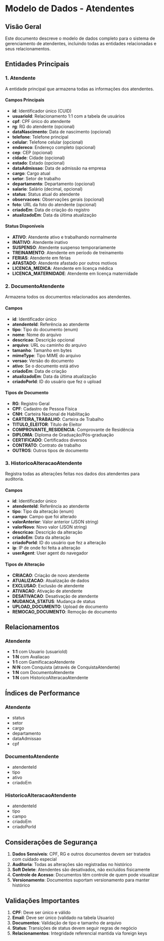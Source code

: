 # Modelo de Dados - Atendentes

## Visão Geral

Este documento descreve o modelo de dados completo para o sistema de gerenciamento de atendentes, incluindo todas as entidades relacionadas e seus relacionamentos.

## Entidades Principais

### 1. Atendente

A entidade principal que armazena todas as informações dos atendentes.

#### Campos Principais

- **id**: Identificador único (CUID)
- **usuarioId**: Relacionamento 1:1 com a tabela de usuários
- **cpf**: CPF único do atendente
- **rg**: RG do atendente (opcional)
- **dataNascimento**: Data de nascimento (opcional)
- **telefone**: Telefone principal
- **celular**: Telefone celular (opcional)
- **endereco**: Endereço completo (opcional)
- **cep**: CEP (opcional)
- **cidade**: Cidade (opcional)
- **estado**: Estado (opcional)
- **dataAdmissao**: Data de admissão na empresa
- **cargo**: Cargo atual
- **setor**: Setor de trabalho
- **departamento**: Departamento (opcional)
- **salario**: Salário (decimal, opcional)
- **status**: Status atual do atendente
- **observacoes**: Observações gerais (opcional)
- **foto**: URL da foto do atendente (opcional)
- **criadoEm**: Data de criação do registro
- **atualizadoEm**: Data da última atualização

#### Status Disponíveis

- **ATIVO**: Atendente ativo e trabalhando normalmente
- **INATIVO**: Atendente inativo
- **SUSPENSO**: Atendente suspenso temporariamente
- **TREINAMENTO**: Atendente em período de treinamento
- **FERIAS**: Atendente em férias
- **AFASTADO**: Atendente afastado por outros motivos
- **LICENCA_MEDICA**: Atendente em licença médica
- **LICENCA_MATERNIDADE**: Atendente em licença maternidade

### 2. DocumentoAtendente

Armazena todos os documentos relacionados aos atendentes.

#### Campos

- **id**: Identificador único
- **atendenteId**: Referência ao atendente
- **tipo**: Tipo do documento (enum)
- **nome**: Nome do arquivo
- **descricao**: Descrição opcional
- **arquivo**: URL ou caminho do arquivo
- **tamanho**: Tamanho em bytes
- **mimeType**: Tipo MIME do arquivo
- **versao**: Versão do documento
- **ativo**: Se o documento está ativo
- **criadoEm**: Data de criação
- **atualizadoEm**: Data da última atualização
- **criadoPorId**: ID do usuário que fez o upload

#### Tipos de Documento

- **RG**: Registro Geral
- **CPF**: Cadastro de Pessoa Física
- **CNH**: Carteira Nacional de Habilitação
- **CARTEIRA_TRABALHO**: Carteira de Trabalho
- **TITULO_ELEITOR**: Título de Eleitor
- **COMPROVANTE_RESIDENCIA**: Comprovante de Residência
- **DIPLOMA**: Diploma de Graduação/Pós-graduação
- **CERTIFICADO**: Certificados diversos
- **CONTRATO**: Contrato de trabalho
- **OUTROS**: Outros tipos de documento

### 3. HistoricoAlteracaoAtendente

Registra todas as alterações feitas nos dados dos atendentes para auditoria.

#### Campos

- **id**: Identificador único
- **atendenteId**: Referência ao atendente
- **tipo**: Tipo da alteração (enum)
- **campo**: Campo que foi alterado
- **valorAnterior**: Valor anterior (JSON string)
- **valorNovo**: Novo valor (JSON string)
- **descricao**: Descrição da alteração
- **criadoEm**: Data da alteração
- **criadoPorId**: ID do usuário que fez a alteração
- **ip**: IP de onde foi feita a alteração
- **userAgent**: User agent do navegador

#### Tipos de Alteração

- **CRIACAO**: Criação de novo atendente
- **ATUALIZACAO**: Atualização de dados
- **EXCLUSAO**: Exclusão de atendente
- **ATIVACAO**: Ativação de atendente
- **DESATIVACAO**: Desativação de atendente
- **MUDANCA_STATUS**: Mudança de status
- **UPLOAD_DOCUMENTO**: Upload de documento
- **REMOCAO_DOCUMENTO**: Remoção de documento

## Relacionamentos

### Atendente

- **1:1** com Usuario (usuarioId)
- **1:N** com Avaliacao
- **1:1** com GamificacaoAtendente
- **N:N** com Conquista (através de ConquistaAtendente)
- **1:N** com DocumentoAtendente
- **1:N** com HistoricoAlteracaoAtendente

## Índices de Performance

### Atendente

- status
- setor
- cargo
- departamento
- dataAdmissao
- cpf

### DocumentoAtendente

- atendenteId
- tipo
- ativo
- criadoEm

### HistoricoAlteracaoAtendente

- atendenteId
- tipo
- campo
- criadoEm
- criadoPorId

## Considerações de Segurança

1. **Dados Sensíveis**: CPF, RG e outros documentos devem ser tratados com cuidado especial
2. **Auditoria**: Todas as alterações são registradas no histórico
3. **Soft Delete**: Atendentes são desativados, não excluídos fisicamente
4. **Controle de Acesso**: Documentos têm controle de quem pode visualizar
5. **Versionamento**: Documentos suportam versionamento para manter histórico

## Validações Importantes

1. **CPF**: Deve ser único e válido
2. **Email**: Deve ser único (validado na tabela Usuario)
3. **Documentos**: Validação de tipo e tamanho de arquivo
4. **Status**: Transições de status devem seguir regras de negócio
5. **Relacionamentos**: Integridade referencial mantida via foreign keys
